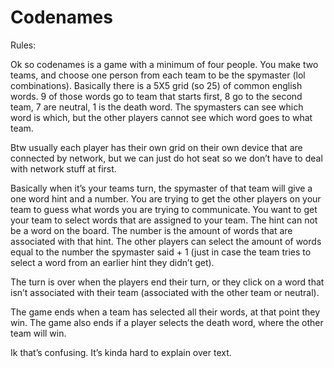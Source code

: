 # Codenames

Rules:

Ok so codenames is a game with a minimum of four people. You make two teams, and choose one person from each team to be the spymaster (lol combinations). Basically there is a 5X5 grid (so 25) of common english words. 9 of those words go to team that starts first, 8 go to the second team, 7 are neutral, 1 is the death word. The spymasters can see which word is which, but the other players cannot see which word goes to what team.

Btw usually each player has their own grid on their own device that are connected by network, but we can just do hot seat so we don’t have to deal with network stuff at first.

Basically when it’s your teams turn, the spymaster of that team will give a one word hint and a number. You are trying to get the other players on your team to guess what words you are trying to communicate. You want to get your team to select words that are assigned to your team. The hint can not be a word on the board. The number is the amount of words that are associated with that hint. The other players can select the amount of words equal to the number the spymaster said + 1 (just in case the team tries to select a word from an earlier hint they didn’t get).

The turn is over when the players end their turn, or they click on a word that isn’t associated with their team (associated with the other team or neutral).

The game ends when a team has selected all their words, at that point they win. The game also ends if a player selects the death word, where the other team will win.

Ik that’s confusing. It’s kinda hard to explain over text.
